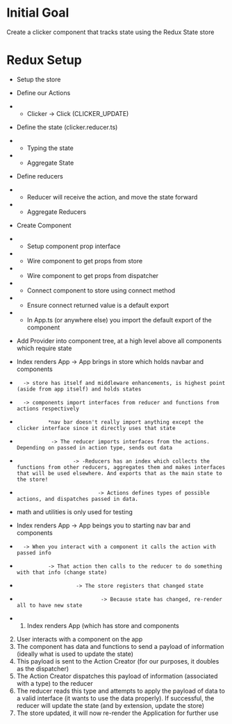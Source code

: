 # Initial Goal
Create a clicker component that tracks state using the Redux State store

# Redux Setup
* Setup the store
* Define our Actions
* * Clicker -> Click (CLICKER_UPDATE)
* Define the state (clicker.reducer.ts)
* * Typing the state
* * Aggregate State
* Define reducers
* * Reducer will receive the action, and move the state forward
* * Aggregate Reducers
* Create Component
* * Setup component prop interface
* * Wire component to get props from store
* * Wire component to get props from dispatcher
* * Connect component to store using connect method
* * Ensure connect returned value is a default export
* * In App.ts (or anywhere else) you import the default export of the component
* Add Provider into component tree, at a high level above all components
        which require state

* Index renders App -> App brings in store which holds navbar and components
*       -> store has itself and middleware enhancements, is highest point (aside from app itself) and holds states
*       -> components import interfaces from reducer and functions from actions respectively
*               *nav bar doesn't really import anything except the clicker interface since it directly uses that state
*                -> The reducer imports interfaces from the actions. Depending on passed in action type, sends out data
*                       -> -Reducers has an index which collects the functions from other reducers, aggregates them and makes interfaces that will be used elsewhere. And exports that as the main state to the store!
*                               -> Actions defines types of possible actions, and dispatches passed in data.
* math and utilities is only used for testing

* Index renders App -> App beings you to starting nav bar and components
*       -> When you interact with a component it calls the action with passed info
*               -> That action then calls to the reducer to do something with that info (change state)
*                        -> The store registers that changed state
*                                -> Because state has changed, re-render all to have new state

* 1) Index renders App (which has store and components
2) User interacts with a component on the app
3) The component has data and functions to send a payload of information (ideally what is used to update the state)
4) This payload is sent to the Action Creator (for our purposes, it doubles as the dispatcher)
5) The Action Creator dispatches this payload of information (associated with a type) to the reducer
6) The reducer reads this type and attempts to apply the payload of data to a valid interface (it wants to use the data properly). If successful, the reducer will update the state (and by extension, update the store)
7) The store updated, it will now re-render the Application for further use